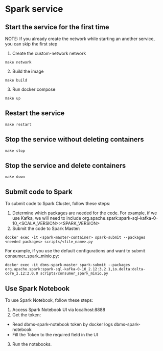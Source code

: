 # Spark service 
## Start the service for the first time
NOTE: If you already create the network while starting an another service, you can skip the first step
1. Create the custom-network network
```
make network
```
2. Build the image 
```
make build
```
3. Run docker compose
```
make up
```

## Restart the service
```
make restart	
```
## Stop the service without deleting containers
```
make stop
```
## Stop the service and delete containers
```
make down

```

## Submit code to Spark
To submit code to Spark Cluster, follow these steps:
1. Determine which packages are needed for the code. For example, if we use Kafka, we will need to include org.apache.spark:spark-sql-kafka-0-10_<SCALA_VERSION>:<SPARK_VERSION>
2. Submit the code to Spark Master:
```
docker exec -it <spark-master-container> spark-submit --packages <needed packages> scripts/<file_name>.py
```
For example, if you use the default configurations and want to submit consumer_spark_minio.py:
```
docker exec -it dbms-spark-master spark-submit --packages org.apache.spark:spark-sql-kafka-0-10_2.12:3.2.1,io.delta:delta-core_2.12:2.0.0 scripts/consumer_spark_minio.py
```

## Use Spark Notebook
To use Spark Notebook, follow these steps:
1. Access Spark Notebook UI via localhost:8888
2. Get the token:
- Read dbms-spark-notebook token by docker logs dbms-spark-notebook
- Fill the Token to the required field in the UI 
3. Run the notebooks. 
